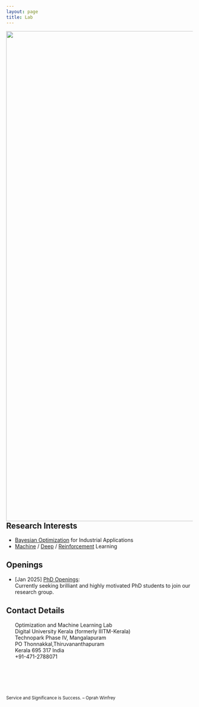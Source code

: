 ```yaml
---
layout: page
title: Lab
---
```


<img align="left" src="IMG_3926.JPG" width="1320" >

## Research Interests
* [Bayesian Optimization](https://en.wikipedia.org/wiki/Bayesian_optimization) for Industrial Applications
* [Machine](https://en.wikipedia.org/wiki/Machine_learning) / [Deep](https://en.wikipedia.org/wiki/Deep_learning) /  [Reinforcement](https://en.wikipedia.org/wiki/Reinforcement_learning) Learning  

## Openings
* [Jan 2025] [PhD Openings](https://duk.ac.in/admissions2023/):<br/>
    Currently seeking brilliant and highly motivated PhD students to join our research group. 
    
    
    
## Contact Details
&nbsp;&nbsp;&nbsp;&nbsp;&nbsp;&nbsp;Optimization and Machine Learning Lab<br>
&nbsp;&nbsp;&nbsp;&nbsp;&nbsp;&nbsp;Digital University Kerala (formerly IIITM-Kerala)<br>
&nbsp;&nbsp;&nbsp;&nbsp;&nbsp;&nbsp;Technopark Phase IV, Mangalapuram<br>
&nbsp;&nbsp;&nbsp;&nbsp;&nbsp;&nbsp;PO Thonnakkal,Thiruvananthapuram<br> 
&nbsp;&nbsp;&nbsp;&nbsp;&nbsp;&nbsp;Kerala 695 317 India <br> 
&nbsp;&nbsp;&nbsp;&nbsp;&nbsp;&nbsp;+91-471-2788071<br> 
<br/><br/>

 




<br/><br/>
<p><small>Service and Significance is Success. – Oprah Winfrey </small></p>
